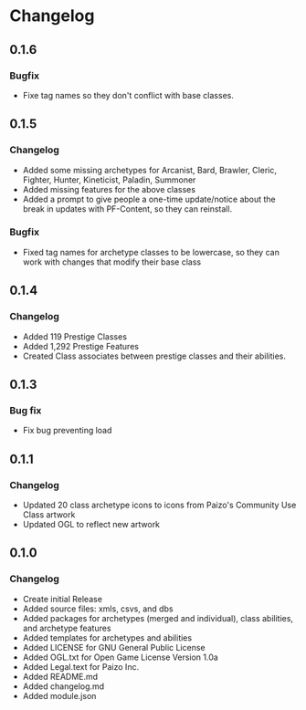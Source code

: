 # Changelog

## 0.1.6
### Bugfix
- Fixe tag names so they don't conflict with base classes.

## 0.1.5
### Changelog
- Added some missing archetypes for Arcanist, Bard, Brawler, Cleric, Fighter, Hunter, Kineticist, Paladin, Summoner
- Added missing features for the above classes
- Added a prompt to give people a one-time update/notice about the break in updates with PF-Content, so they can reinstall.

### Bugfix
- Fixed tag names for archetype classes to be lowercase, so they can work with changes that modify their base class


## 0.1.4

### Changelog
- Added 119 Prestige Classes
- Added 1,292 Prestige Features
- Created Class associates between prestige classes and their abilities.

## 0.1.3
### Bug fix
- Fix bug preventing load

## 0.1.1

### Changelog
- Updated 20 class archetype icons to icons from Paizo's Community Use Class artwork
- Updated OGL to reflect new artwork

## 0.1.0

### Changelog

- Create initial Release
- Added source files: xmls, csvs, and dbs
- Added packages for archetypes (merged and individual), class abilities, and archetype features
- Added templates for archetypes and abilities
- Added LICENSE for GNU General Public License
- Added OGL.txt for Open Game License Version 1.0a
- Added Legal.text for Paizo Inc.
- Added README.md
- Added changelog.md
- Added module.json
